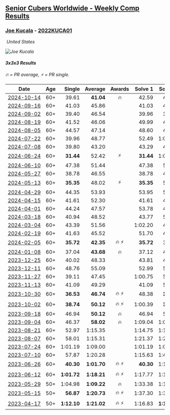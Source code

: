 <style>table {white-space: nowrap;}</style>
<link rel="stylesheet" type="text/css" href="/scw-comp/css/flags.css" />

## [Senior Cubers Worldwide - Weekly Comp Results](/scw-comp/results/)
### [Joe Kucala](README.md) - [2022KUCA01](https://www.worldcubeassociation.org/persons/2022KUCA01?event=333)

<i class="flag flag-US" />&nbsp;United States

![Joe Kucala](1682123036.jpg)

#### 3x3x3 Results

<span style="white-space: nowrap;">🔥 = PR average</span>, <span style="white-space: nowrap;">⚡ = PR single</span>.

| Date | Age | Single | Average | Awards | Solve 1 | Solve 2 | Solve 3 | Solve 4 | Solve 5 | Video |
| :--: | :--: | --: | --: | :--: | --: | --: | --: | --: | --: | :-- |
| [2024-10-14](../../results/2024-10-14/333.md) | 60+ | 39.61 | **41.04** | 🔥 | 42.59 | 40.21 | 44.58 | 39.61 | 40.31 | [Desktop](https://www.facebook.com/events/892899002359105/permalink/899742465008092) / [Mobile](https://m.facebook.com/events/892899002359105?view=permalink&id=899742465008092) |
| [2024-09-16](../../results/2024-09-16/333.md) | 60+ | 41.03 | 45.86 |  | 41.03 | 42.55 | 42.20 | 52.84 | 1:21.45 | [Desktop](https://www.facebook.com/events/1432335554111064/permalink/1441255639885722) / [Mobile](https://m.facebook.com/events/1432335554111064?view=permalink&id=1441255639885722) |
| [2024-09-02](../../results/2024-09-02/333.md) | 60+ | 39.40 | 46.54 |  | 39.96 | 39.40 | DNF | 45.88 | 53.79 | [Desktop](https://www.facebook.com/events/536643418925945/permalink/540023795254574) / [Mobile](https://m.facebook.com/events/536643418925945?view=permalink&id=540023795254574) |
| [2024-08-19](../../results/2024-08-19/333.md) | 60+ | 41.52 | 46.06 |  | 49.99 | 41.52 | 44.93 | 43.27 | 1:10.44 | [Desktop](https://www.facebook.com/events/1156782986175552/permalink/1161954238991760) / [Mobile](https://m.facebook.com/events/1156782986175552?view=permalink&id=1161954238991760) |
| [2024-08-05](../../results/2024-08-05/333.md) | 60+ | 44.57 | 47.14 |  | 48.60 | 46.23 | 46.59 | 1:17.33 | 44.57 | [Desktop](https://www.facebook.com/events/1659713531529180/permalink/1668445273989339) / [Mobile](https://m.facebook.com/events/1659713531529180?view=permalink&id=1668445273989339) |
| [2024-07-22](../../results/2024-07-22/333.md) | 60+ | 39.96 | 48.77 |  | 52.49 | 1:07.27 | 39.96 | 49.57 | 44.24 | [Desktop](https://www.facebook.com/events/909767637577126/permalink/918848933335663) / [Mobile](https://m.facebook.com/events/909767637577126?view=permalink&id=918848933335663) |
| [2024-07-08](../../results/2024-07-08/333.md) | 60+ | 39.80 | 43.20 |  | 43.29 | 45.28 | 39.80 | 41.04 | 52.96 | [Desktop](https://www.facebook.com/events/821748909640871/permalink/822598709555891) / [Mobile](https://m.facebook.com/events/821748909640871?view=permalink&id=822598709555891) |
| [2024-06-24](../../results/2024-06-24/333.md) | 60+ | **31.44** | 52.42 | ⚡ | **31.44** | 1:01.49 | 47.40 | 48.38 | 1:20.15 | [Desktop](https://www.facebook.com/events/437464695833920/permalink/440864098827313) / [Mobile](https://m.facebook.com/events/437464695833920?view=permalink&id=440864098827313) |
| [2024-06-10](../../results/2024-06-10/333.md) | 60+ | 47.38 | 51.44 |  | 47.38 | 57.47 | 49.18 | 1:09.61 | 47.67 | [Desktop](https://www.facebook.com/events/1031082051776253/permalink/1038921807658944) / [Mobile](https://m.facebook.com/events/1031082051776253?view=permalink&id=1038921807658944) |
| [2024-05-27](../../results/2024-05-27/333.md) | 60+ | 38.78 | 46.55 |  | 38.78 | 47.06 | 45.52 | 51.54 | 47.06 | [Desktop](https://www.facebook.com/events/838099921518555/permalink/842776991050848) / [Mobile](https://m.facebook.com/events/838099921518555?view=permalink&id=842776991050848) |
| [2024-05-13](../../results/2024-05-13/333.md) | 60+ | **35.35** | 48.02 | ⚡ | **35.35** | 55.20 | 39.41 | DNF | 49.44 | [Desktop](https://www.facebook.com/events/800074235387553/permalink/806316431430000) / [Mobile](https://m.facebook.com/events/800074235387553?view=permalink&id=806316431430000) |
| [2024-04-29](../../results/2024-04-29/333.md) | 60+ | 44.35 | 53.93 |  | 53.95 | 50.37 | 57.46 | 44.35 | 1:03.94 | [Desktop](https://www.facebook.com/events/728652622517739/permalink/731009138948754) / [Mobile](https://m.facebook.com/events/728652622517739?view=permalink&id=731009138948754) |
| [2024-04-15](../../results/2024-04-15/333.md) | 60+ | 41.61 | 52.30 |  | 41.61 | 47.88 | 53.32 | 55.69 | 57.09 | [Desktop](https://www.facebook.com/events/288128664385253/permalink/292785147252938) / [Mobile](https://m.facebook.com/events/288128664385253?view=permalink&id=292785147252938) |
| [2024-04-01](../../results/2024-04-01/333.md) | 60+ | 44.24 | 47.57 |  | 53.78 | 44.24 | 47.78 | 49.42 | 45.52 | [Desktop](https://www.facebook.com/events/399816879472850/permalink/403941942393677) / [Mobile](https://m.facebook.com/events/399816879472850?view=permalink&id=403941942393677) |
| [2024-03-18](../../results/2024-03-18/333.md) | 60+ | 40.94 | 48.52 |  | 43.77 | 51.56 | 54.77 | 40.94 | 50.24 | [Desktop](https://www.facebook.com/events/962609138892132/permalink/966710068482039) / [Mobile](https://m.facebook.com/events/962609138892132?view=permalink&id=966710068482039) |
| [2024-03-04](../../results/2024-03-04/333.md) | 60+ | 43.39 | 51.56 |  | 1:02.20 | 43.39 | 44.92 | 1:26.53 | 47.55 | [Desktop](https://www.facebook.com/events/682023687232856/permalink/687371986698026) / [Mobile](https://m.facebook.com/events/682023687232856?view=permalink&id=687371986698026) |
| [2024-02-19](../../results/2024-02-19/333.md) | 60+ | 41.63 | 45.52 |  | 51.70 | 44.91 | 50.00 | 41.63 | 41.66 | [Desktop](https://www.facebook.com/events/947093233792978/permalink/950938176741817) / [Mobile](https://m.facebook.com/events/947093233792978?view=permalink&id=950938176741817) |
| [2024-02-05](../../results/2024-02-05/333.md) | 60+ | **35.72** | **42.35** | 🔥 ⚡ | **35.72** | 35.76 | 42.75 | 48.55 | 49.94 | [Desktop](https://www.facebook.com/events/3090201184445880/permalink/3102290493236949) / [Mobile](https://m.facebook.com/events/3090201184445880?view=permalink&id=3102290493236949) |
| [2024-01-08](../../results/2024-01-08/333.md) | 60+ | 37.04 | **43.68** | 🔥 | 37.12 | 41.30 | 37.04 | 52.63 | 1:13.86 | [Desktop](https://www.facebook.com/events/1278843609453417/permalink/1279388729398905) / [Mobile](https://m.facebook.com/events/1278843609453417?view=permalink&id=1279388729398905) |
| [2023-12-25](../../results/2023-12-25/333.md) | 60+ | 40.02 | 48.33 |  | 43.81 | 40.02 | 1:00.31 | 40.87 | 1:09.04 | [Desktop](https://www.facebook.com/events/231087383363053/permalink/233062556498869) / [Mobile](https://m.facebook.com/events/231087383363053?view=permalink&id=233062556498869) |
| [2023-12-11](../../results/2023-12-11/333.md) | 60+ | 48.76 | 55.09 |  | 52.99 | 53.53 | 58.75 | 1:06.69 | 48.76 | [Desktop](https://www.facebook.com/events/1404140403643629/permalink/1408638566527146) / [Mobile](https://m.facebook.com/events/1404140403643629?view=permalink&id=1408638566527146) |
| [2023-11-27](../../results/2023-11-27/333.md) | 60+ | 39.11 | 47.45 |  | 1:00.75 | 53.04 | 50.10 | 39.22 | 39.11 | [Desktop](https://www.facebook.com/events/889636606027860/permalink/895043925487128) / [Mobile](https://m.facebook.com/events/889636606027860?view=permalink&id=895043925487128) |
| [2023-11-13](../../results/2023-11-13/333.md) | 60+ | 41.09 | 49.29 |  | 41.09 | 54.76 | 50.88 | 42.24 | 1:43.29 | [Desktop](https://www.facebook.com/events/1478121449586426/permalink/1485564175508820) / [Mobile](https://m.facebook.com/events/1478121449586426?view=permalink&id=1485564175508820) |
| [2023-10-30](../../results/2023-10-30/333.md) | 60+ | **36.53** | **46.74** | 🔥 ⚡ | 48.38 | **36.53** | 58.10 | 49.51 | 42.33 | [Desktop](https://www.facebook.com/events/1074911313795532/permalink/1082114626408534) / [Mobile](https://m.facebook.com/events/1074911313795532?view=permalink&id=1082114626408534) |
| [2023-10-02](../../results/2023-10-02/333.md) | 60+ | **38.74** | **50.12** | 🔥 ⚡ | 1:00.39 | **38.74** | 47.41 | 53.72 | 49.22 | [Desktop](https://www.facebook.com/events/1518773368939011/permalink/1524254438390904) / [Mobile](https://m.facebook.com/events/1518773368939011?view=permalink&id=1524254438390904) |
| [2023-09-18](../../results/2023-09-18/333.md) | 60+ | 46.94 | **50.12** | 🔥 | 46.94 | 57.99 | 54.60 | 47.80 | 47.96 | [Desktop](https://www.facebook.com/events/1636211493537200/permalink/1641240699700946) / [Mobile](https://m.facebook.com/events/1636211493537200?view=permalink&id=1641240699700946) |
| [2023-09-04](../../results/2023-09-04/333.md) | 60+ | 46.37 | **58.02** | 🔥 | 1:09.04 | 1:06.20 | 49.76 | 46.37 | 58.09 | [Desktop](https://www.facebook.com/events/190773964023185/permalink/196929486740966) / [Mobile](https://m.facebook.com/events/190773964023185?view=permalink&id=196929486740966) |
| [2023-08-21](../../results/2023-08-21/333.md) | 60+ | 52.97 | 1:15.35 |  | 1:14.75 | 1:15.19 | 1:16.12 | 52.97 | 1:17.27 | [Desktop](https://www.facebook.com/events/1826888371060368/permalink/1828077834274755) / [Mobile](https://m.facebook.com/events/1826888371060368?view=permalink&id=1828077834274755) |
| [2023-08-07](../../results/2023-08-07/333.md) | 60+ | 58.01 | 1:15.31 |  | 1:21.37 | 1:23.12 | 58.01 | 1:17.31 | 1:07.25 | [Desktop](https://www.facebook.com/events/274987855148595/permalink/277034284943952) / [Mobile](https://m.facebook.com/events/274987855148595?view=permalink&id=277034284943952) |
| [2023-07-24](../../results/2023-07-24/333.md) | 60+ | 1:01.19 | 1:09.00 |  | 1:01.19 | 1:09.43 | 1:08.05 | 1:10.57 | 1:09.52 | [Desktop](https://www.facebook.com/events/1475111463308788/permalink/1480040939482507) / [Mobile](https://m.facebook.com/events/1475111463308788?view=permalink&id=1480040939482507) |
| [2023-07-10](../../results/2023-07-10/333.md) | 60+ | 57.87 | 1:20.28 |  | 1:15.63 | 1:40.75 | 57.87 | 1:04.47 | 1:51.77 | [Desktop](https://www.facebook.com/events/198208716234931/permalink/201708792551590) / [Mobile](https://m.facebook.com/events/198208716234931?view=permalink&id=201708792551590) |
| [2023-06-26](../../results/2023-06-26/333.md) | 60+ | **40.30** | **1:01.70** | 🔥 ⚡ | **40.30** | 1:11.15 | 1:00.73 | 53.58 | 1:10.79 | [Desktop](https://www.facebook.com/events/205496442461873/permalink/206414075703443) / [Mobile](https://m.facebook.com/events/205496442461873?view=permalink&id=206414075703443) |
| [2023-06-12](../../results/2023-06-12/333.md) | 60+ | **1:01.72** | **1:18.21** | 🔥 ⚡ | 1:17.77 | 1:13.66 | 2:36.46 | 1:23.21 | **1:01.72** | [Desktop](https://www.facebook.com/events/2098018943739146/permalink/2104145106459863) / [Mobile](https://m.facebook.com/events/2098018943739146?view=permalink&id=2104145106459863) |
| [2023-05-29](../../results/2023-05-29/333.md) | 50+ | 1:04.98 | **1:09.22** | 🔥 | 1:33.38 | 1:17.30 | 1:05.15 | 1:04.98 | 1:05.21 | [Desktop](https://www.facebook.com/events/199553879662923/permalink/206388405646137) / [Mobile](https://m.facebook.com/events/199553879662923?view=permalink&id=206388405646137) |
| [2023-05-15](../../results/2023-05-15/333.md) | 50+ | **56.87** | **1:20.73** | 🔥 ⚡ | 1:37.30 | 1:33.59 | 1:19.83 | 1:08.76 | **56.87** | [Desktop](https://www.facebook.com/events/943848890264789/permalink/945986663384345) / [Mobile](https://m.facebook.com/events/943848890264789?view=permalink&id=945986663384345) |
| [2023-04-17](../../results/2023-04-17/333.md) | 50+ | **1:12.10** | **1:21.02** | 🔥 ⚡ | 1:16.83 | **1:12.10** | 1:49.43 | 1:22.38 | 1:23.84 | [Desktop](https://www.facebook.com/events/786804792820217/permalink/794143088753054) / [Mobile](https://m.facebook.com/events/786804792820217?view=permalink&id=794143088753054) |


<!-- Global site tag (gtag.js) - Google Analytics -->
<script async src="https://www.googletagmanager.com/gtag/js?id=UA-86348435-3"></script>
<script>window.dataLayer = window.dataLayer || []; function gtag() {dataLayer.push(arguments);} gtag('js', new Date()); gtag('config', 'UA-86348435-3');</script>
